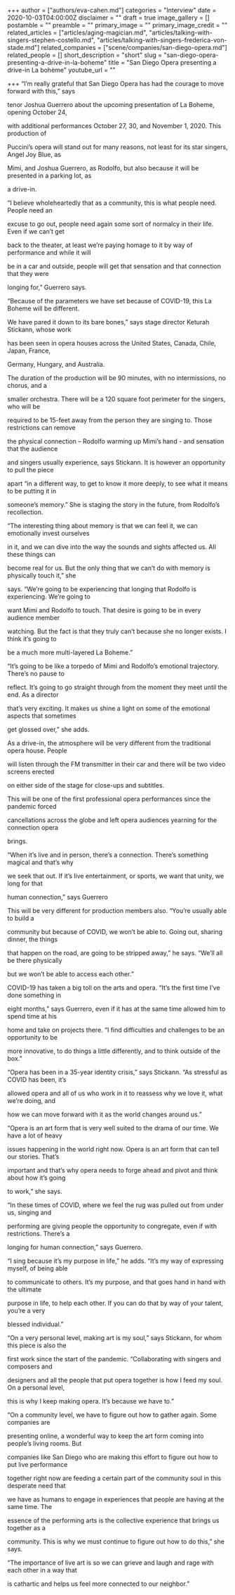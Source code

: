 +++
author = ["authors/eva-cahen.md"]
categories = "Interview"
date = 2020-10-03T04:00:00Z
disclaimer = ""
draft = true
image_gallery = []
postamble = ""
preamble = ""
primary_image = ""
primary_image_credit = ""
related_articles = ["articles/aging-magician.md", "articles/talking-with-singers-stephen-costello.md", "articles/talking-with-singers-frederica-von-stade.md"]
related_companies = ["scene/companies/san-diego-opera.md"]
related_people = []
short_description = "short"
slug = "san-diego-opera-presenting-a-drive-in-la-boheme"
title = "San Diego Opera presenting a drive-in La bohème"
youtube_url = ""

+++
“I’m really grateful that San Diego Opera has had the courage to move forward with this,” says

tenor Joshua Guerrero about the upcoming presentation of La Boheme, opening October 24,

with additional performances October 27, 30, and November 1, 2020. This production of

Puccini’s opera will stand out for many reasons, not least for its star singers, Angel Joy Blue, as

Mimi, and Joshua Guerrero, as Rodolfo, but also because it will be presented in a parking lot, as

a drive-in.

“I believe wholeheartedly that as a community, this is what people need. People need an

excuse to go out, people need again some sort of normalcy in their life. Even if we can’t get

back to the theater, at least we’re paying homage to it by way of performance and while it will

be in a car and outside, people will get that sensation and that connection that they were

longing for,” Guerrero says.

“Because of the parameters we have set because of COVID-19, this La Boheme will be different.

We have pared it down to its bare bones,” says stage director Keturah Stickann, whose work

has been seen in opera houses across the United States, Canada, Chile, Japan, France,

Germany, Hungary, and Australia.

The duration of the production will be 90 minutes, with no intermissions, no chorus, and a

smaller orchestra. There will be a 120 square foot perimeter for the singers, who will be

required to be 15-feet away from the person they are singing to. Those restrictions can remove

the physical connection – Rodolfo warming up Mimi’s hand - and sensation that the audience

and singers usually experience, says Stickann. It is however an opportunity to pull the piece

apart “in a different way, to get to know it more deeply, to see what it means to be putting it in

someone’s memory.” She is staging the story in the future, from Rodolfo’s recollection.

“The interesting thing about memory is that we can feel it, we can emotionally invest ourselves

in it, and we can dive into the way the sounds and sights affected us. All these things can

become real for us. But the only thing that we can’t do with memory is physically touch it,” she

says. “We’re going to be experiencing that longing that Rodolfo is experiencing. We’re going to

want Mimi and Rodolfo to touch. That desire is going to be in every audience member

watching. But the fact is that they truly can’t because she no longer exists. I think it’s going to

be a much more multi-layered La Boheme.”

“It’s going to be like a torpedo of Mimi and Rodolfo’s emotional trajectory. There’s no pause to

reflect. It’s going to go straight through from the moment they meet until the end. As a director

that’s very exciting. It makes us shine a light on some of the emotional aspects that sometimes

get glossed over,” she adds.

As a drive-in, the atmosphere will be very different from the traditional opera house. People

will listen through the FM transmitter in their car and there will be two video screens erected

on either side of the stage for close-ups and subtitles.

This will be one of the first professional opera performances since the pandemic forced

cancellations across the globe and left opera audiences yearning for the connection opera

brings.

“When it’s live and in person, there’s a connection. There’s something magical and that’s why

we seek that out. If it’s live entertainment, or sports, we want that unity, we long for that

human connection,” says Guerrero

This will be very different for production members also. “You’re usually able to build a

community but because of COVID, we won’t be able to. Going out, sharing dinner, the things

that happen on the road, are going to be stripped away,” he says. “We’ll all be there physically

but we won’t be able to access each other.”

COVID-19 has taken a big toll on the arts and opera. “It’s the first time I’ve done something in

eight months,” says Guerrero, even if it has at the same time allowed him to spend time at his

home and take on projects there. “I find difficulties and challenges to be an opportunity to be

more innovative, to do things a little differently, and to think outside of the box.”

“Opera has been in a 35-year identity crisis,” says Stickann. “As stressful as COVID has been, it’s

allowed opera and all of us who work in it to reassess why we love it, what we’re doing, and

how we can move forward with it as the world changes around us.”

“Opera is an art form that is very well suited to the drama of our time. We have a lot of heavy

issues happening in the world right now. Opera is an art form that can tell our stories. That’s

important and that’s why opera needs to forge ahead and pivot and think about how it’s going

to work,” she says.

“In these times of COVID, where we feel the rug was pulled out from under us, singing and

performing are giving people the opportunity to congregate, even if with restrictions. There’s a

longing for human connection,” says Guerrero.

“I sing because it’s my purpose in life,” he adds. “It’s my way of expressing myself, of being able

to communicate to others. It’s my purpose, and that goes hand in hand with the ultimate

purpose in life, to help each other. If you can do that by way of your talent, you’re a very

blessed individual.”

“On a very personal level, making art is my soul,” says Stickann, for whom this piece is also the

first work since the start of the pandemic. “Collaborating with singers and composers and

designers and all the people that put opera together is how I feed my soul. On a personal level,

this is why I keep making opera. It’s because we have to.”

“On a community level, we have to figure out how to gather again. Some companies are

presenting online, a wonderful way to keep the art form coming into people’s living rooms. But

companies like San Diego who are making this effort to figure out how to put live performance

together right now are feeding a certain part of the community soul in this desperate need that

we have as humans to engage in experiences that people are having at the same time. The

essence of the performing arts is the collective experience that brings us together as a

community. This is why we must continue to figure out how to do this,” she says.

“The importance of live art is so we can grieve and laugh and rage with each other in a way that

is cathartic and helps us feel more connected to our neighbor.”